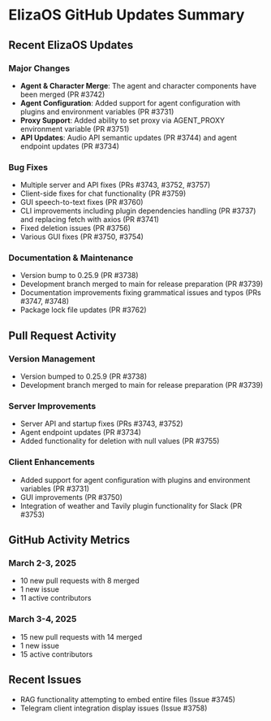 # ElizaOS GitHub Updates Summary

## Recent ElizaOS Updates

### Major Changes
- **Agent & Character Merge**: The agent and character components have been merged (PR #3742)
- **Agent Configuration**: Added support for agent configuration with plugins and environment variables (PR #3731)
- **Proxy Support**: Added ability to set proxy via AGENT_PROXY environment variable (PR #3751)
- **API Updates**: Audio API semantic updates (PR #3744) and agent endpoint updates (PR #3734)

### Bug Fixes
- Multiple server and API fixes (PRs #3743, #3752, #3757)
- Client-side fixes for chat functionality (PR #3759)
- GUI speech-to-text fixes (PR #3760)
- CLI improvements including plugin dependencies handling (PR #3737) and replacing fetch with axios (PR #3741)
- Fixed deletion issues (PR #3756)
- Various GUI fixes (PR #3750, #3754)

### Documentation & Maintenance
- Version bump to 0.25.9 (PR #3738)
- Development branch merged to main for release preparation (PR #3739)
- Documentation improvements fixing grammatical issues and typos (PRs #3747, #3748)
- Package lock file updates (PR #3762)

## Pull Request Activity

### Version Management
- Version bumped to 0.25.9 (PR #3738)
- Development branch merged to main for release preparation (PR #3739)

### Server Improvements
- Server API and startup fixes (PRs #3743, #3752)
- Agent endpoint updates (PR #3734)
- Added functionality for deletion with null values (PR #3755)

### Client Enhancements
- Added support for agent configuration with plugins and environment variables (PR #3731)
- GUI improvements (PR #3750)
- Integration of weather and Tavily plugin functionality for Slack (PR #3753)

## GitHub Activity Metrics

### March 2-3, 2025
- 10 new pull requests with 8 merged
- 1 new issue
- 11 active contributors

### March 3-4, 2025
- 15 new pull requests with 14 merged
- 1 new issue
- 15 active contributors

## Recent Issues
- RAG functionality attempting to embed entire files (Issue #3745)
- Telegram client integration display issues (Issue #3758)